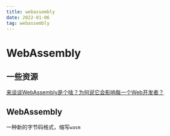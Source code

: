 ```yaml
---
title: webassembly
date: 2022-01-06
tag: webassembly
---
```

# WebAssembly

## 一些资源

[来谈谈WebAssembly是个啥？为何说它会影响每一个Web开发者？](https://blog.csdn.net/wulixiaoxiao1/article/details/60581397)

## WebAssembly
一种新的字节码格式，缩写`wasm`
